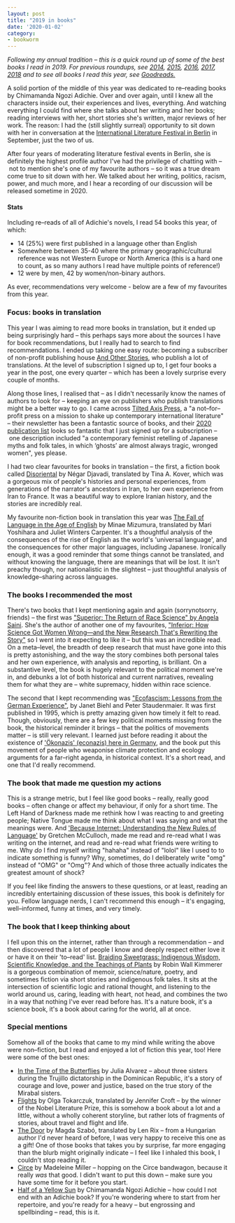 ```yaml
---
layout: post
title: "2019 in books"
date: '2020-01-02'
category:
- bookworm
---
```


*Following my annual tradition – this is a quick round up of some of the best books I read in 2019. For previous roundups, see [2014](https://zararah.net/blog/2014/12/26/50–books–2014/), [2015](https://zararah.net/blog/2016/01/02/my–year–in–books/), [2016](https://zararah.net/blog/2017/01/04/2016–in–books/), [2017](https://zararah.net/blog/2017/12/30/2017–in–books/), [2018](https://zararah.net/blog/2019/01/06/2018-in-books/) and to see all books I read this year, see [Goodreads.](https://www.goodreads.com/review/list/5852496–zara–rahman?page=1&read_at=2019)*

A solid portion of the middle of this year was dedicated to re–reading books by Chimamanda Ngozi Adichie. Over and over again, until I knew all the characters inside out, their experiences and lives, everything. And watching everything I could find where she talks about her writing and her books; reading interviews with her, short stories she's written, major reviews of her work. The reason: I had the (still slightly surreal) opportunity to sit down with her in conversation at the [International Literature Festival in Berlin](https://www.literaturfestival.com/festival/programm/2019/ldw/chimamanda-ngozi-adichie-the-art-of-writing) in September, just the two of us. 

After four years of moderating literature festival events in Berlin, she is definitely the highest profile author I've had the privilege of chatting with – not to mention she's one of my favourite authors – so it was a true dream come true to sit down with her. We talked about her writing, politics, racism, power, and much more, and I hear a recording of our discussion will be released sometime in 2020.

#### Stats

Including re–reads of all of Adichie's novels, I read 54 books this year, of which: 

 * 14 (25%) were first published in a language other than English 
* Somewhere between 35-40 where the primary geographic/cultural reference was not Western Europe or North America (this is a hard one to count, as so many authors I read have multiple points of reference!) 
* 12 were by men, 42 by women/non-binary authors.

As ever, recommendations very welcome - below are a few of my favourites from this year.

<!--more-->


### Focus: books in translation

This year I was aiming to read more books in translation, but it ended up being surprisingly hard – this perhaps says more about the sources I have for book recommendations, but I really had to search to find recommendations. I ended up taking one easy route: becoming a subscriber of non-profit publishing house [And Other Stories](https://www.andotherstories.org/about–us/), who publish a lot of translations. At the level of subscription I signed up to, I get four books a year in the post, one every quarter – which has been a lovely surprise every couple of months. 

Along those lines, I realised that – as I didn't necessarily know the names of authors to look for – keeping an eye on publishers who publish translations might be a better way to go. I came across [Tilted Axis Press](https://www.tiltedaxispress.com/about), a "a not–for–profit press on a mission to shake up contemporary international literature" – their newsletter has been a fantastic source of books, and their [2020 publication list](https://www.tiltedaxispress.com/blog/2019/8/28/finding–women–in–translation–2020–at–tilted–axis) looks so fantastic that I just signed up for a subscription – one description included "a contemporary feminist retelling of Japanese myths and folk tales, in which ‘ghosts’ are almost always tragic, wronged women", yes please. 

I had two clear favourites for books in translation – the first, a fiction book called [Disoriental](https://www.goodreads.com/book/show/40170500–disoriental)
by Négar Djavadi, translated by Tina A. Kover, which was a gorgeous mix of people's histories and personal experiences, from generations of the narrator's ancestors in Iran, to her own experience from Iran to France. It was a beautiful way to explore Iranian history, and the stories are incredibly real. 

My favourite non-fiction book in translation this year was [The Fall of Language in the Age of English](https://www.goodreads.com/book/show/22329457–the–fall–of–language–in–the–age–of–english)
by Minae Mizumura, translated by Mari Yoshihara and Juliet Winters Carpenter. It's a thoughtful analysis of the consequences of the rise of English as the world's 'universal language', and the consequences for other major languages, including Japanese. Ironically enough, it was a good reminder that some things cannot be translated, and without knowing the language, there are meanings that will be lost. It isn't preachy though, nor nationalistic in the slightest – just thoughtful analysis of knowledge–sharing across languages. 


### The books I recommended the most

There's two books that I kept mentioning again and again (sorrynotsorry, friends) – the first was ["Superior: The Return of Race Science" by Angela Saini](https://www.goodreads.com/book/show/42042093–superior). She's the author of another one of my favourites, ["Inferior: How Science Got Women Wrong—and the New Research That's Rewriting the Story"](https://www.goodreads.com/book/show/31869108–inferior) so I went into it expecting to like it – but this was an incredible read. On a meta–level, the breadth of deep research that must have gone into this is pretty astonishing, and the way the story combines both personal tales and her own experience, with analysis and reporting, is brilliant. On a substantive level, the book is hugely relevant to the political moment we're in, and debunks a lot of both historical and current narratives, revealing them for what they are – white supremacy, hidden within race science.  

The second that I kept recommending was ["Ecofascism: Lessons from the German Experience"](https://www.goodreads.com/book/show/989588.Ecofascism), by Janet Biehl and Peter Staudenmaier. It was first published in 1995, which is pretty amazing given how timely it felt to read. Though, obviously, there are a few key political moments missing from the book, the historical reminder it brings – that the politics of movements matter – is still very relevant. I learned just before reading it about the existence of ['Ökonazis' (econazis) here in Germany](https://taz.de/Oekonazis–im–Wendland/!5008536/), and the book put this movement of people who weaponise climate protection and ecology arguments for a far–right agenda, in historical context. It's a short read, and one that I'd really recommend.  

### The book that made me question my actions

This is a strange metric, but I feel like good books – really, really good books – often change or affect my behaviour, if only for a short time. The Left Hand of Darkness made me rethink how I was reacting to and greeting people; Native Tongue made me think about what I was saying and what the meanings were. And ['Because Internet: Understanding the New Rules of Language'](https://www.goodreads.com/book/show/36739320–because–internet) by Gretchen McCulloch, made me read and re-read what I was writing on the internet, and read and re-read what friends were writing to me. Why *do* I find myself writing "hahaha" instead of "lolol" like I used to to indicate something is funny? Why, sometimes, do I deliberately write "omg" instead of "OMG" or "Omg"? And which of those three actually indicates the greatest amount of shock? 

If you feel like finding the answers to these questions, or at least, reading an incredibly entertaining discussion of these issues, this book is definitely for you. Fellow language nerds, I can't recommend this enough – it's engaging, well–informed, funny at times, and very timely. 


### The book that I keep thinking about

I fell upon this on the internet, rather than through a recommendation – and then discovered that a lot of people I know and deeply respect either love it or have it on their 'to–read' list. [Braiding Sweetgrass: Indigenous Wisdom, Scientific Knowledge, and the Teachings of Plants](https://www.goodreads.com/book/show/17465709–braiding–sweetgrass) by Robin Wall Kimmerer is a gorgeous combination of memoir, science/nature, poetry, and sometimes fiction via short stories and indigenous folk tales. It sits at the intersection of scientific logic and rational thought, and listening to the world around us, caring, leading with heart, not head, and combines the two in a way that nothing I've ever read before has. It's a nature book, it's a science book, it's a book about caring for the world, all at once. 


### Special mentions

Somehow all of the books that came to my mind while writing the above were non–fiction, but I read and enjoyed a lot of fiction this year, too! Here were some of the best ones:

* [In the Time of the Butterflies](https://www.goodreads.com/book/show/11206.In_the_Time_of_the_Butterflies) by Julia Alvarez – about three sisters during the Trujillo dictatorship in the Dominican Republic, it's a story of courage and love, power and justice, based on the true story of the Mirabal sisters. 
* [Flights](https://www.goodreads.com/book/show/35535012–flights) by Olga Tokarczuk, translated by Jennifer Croft – by the winner of the Nobel Literature Prize, this is somehow a book about a lot and a little, without a wholly coherent storyline, but rather lots of fragments of stories, about travel and flight and life. 
* [The Door](https://www.goodreads.com/book/show/497499.The_Door) by Magda Szabó, translated by Len Rix – from a Hungarian author I'd never heard of before, I was very happy to receive this one as a gift! One of those books that takes you by surprise, far more engaging than the blurb might originally indicate – I feel like I inhaled this book, I couldn't stop reading it. 
* [Circe](https://www.goodreads.com/book/show/35959740–circe) by Madeleine Miller – hopping on the Circe bandwagon, because it really *was* that good. I didn't want to put this down – make sure you have some time for it before you start. 
* [Half of a Yellow Sun](https://www.goodreads.com/book/show/18749.Half_of_a_Yellow_Sun) by Chimamanda Ngozi Adichie – how could I not end with an Adichie book? If you're wondering where to start from her repertoire, and you're ready for a heavy – but engrossing and spellbinding – read, this is it. 


